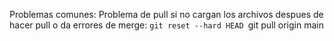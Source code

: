 Problemas comunes:
Problema de pull si no cargan los archivos despues de hacer pull o da errores de merge:
	`git reset --hard HEAD
	`git pull origin main`
`
